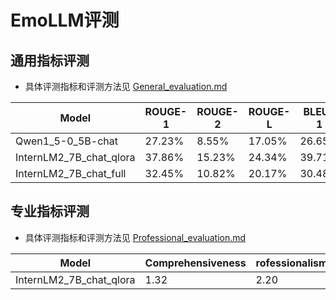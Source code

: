 # EmoLLM评测

## 通用指标评测

* 具体评测指标和评测方法见 [General_evaluation.md](./General_evaluation.md)

| Model    | ROUGE-1 | ROUGE-2 | ROUGE-L | BLEU-1  | BLEU-2  | BLEU-3  | BLEU-4  |
|----------|---------|---------|---------|---------|---------|---------|---------|
| Qwen1_5-0_5B-chat | 27.23%  | 8.55%   | 17.05%  | 26.65%  | 13.11%  | 7.19%   | 4.05%   |
| InternLM2_7B_chat_qlora  | 37.86%  | 15.23%   | 24.34%  | 39.71%  | 22.66%  | 14.26%   | 9.21%   |
| InternLM2_7B_chat_full  | 32.45%  | 10.82%   | 20.17%  | 30.48%  | 15.67%  | 8.84%   | 5.02%   |
## 专业指标评测

* 具体评测指标和评测方法见 [Professional_evaluation.md](./Professional_evaluation.md)

|       Model       |    Comprehensiveness  |   rofessionalism  |  Authenticity   | Safety  |
|-------------------|-----------------------|-------------------|-----------------|---------|
| InternLM2_7B_chat_qlora |      1.32       |        2.20       |      2.10       | 1.00    |

